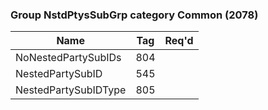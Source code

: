 ### Group NstdPtysSubGrp category Common (2078)

| Name                 | Tag | Req'd |
|----------------------|-----|----------|
| NoNestedPartySubIDs  | 804 |       |
| NestedPartySubID     | 545 |       |
| NestedPartySubIDType | 805 |       |

